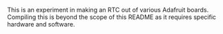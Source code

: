 This is an experiment in making an RTC out of various Adafruit boards. Compiling this is beyond the scope of this README as it requires specific hardware and software.
